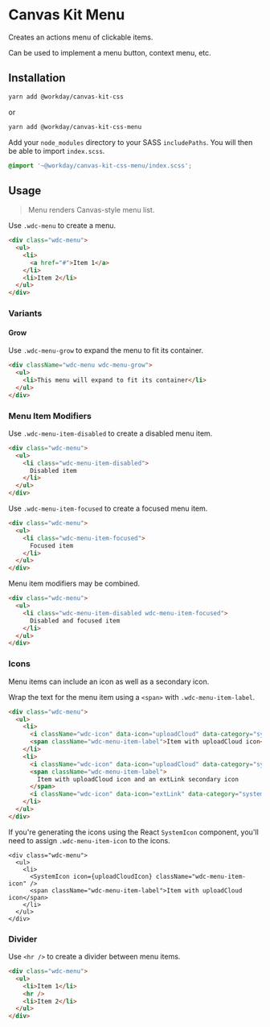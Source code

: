 # Canvas Kit Menu

Creates an actions menu of clickable items.

Can be used to implement a menu button, context menu, etc.

## Installation

```sh
yarn add @workday/canvas-kit-css
```

or

```sh
yarn add @workday/canvas-kit-css-menu
```

Add your `node_modules` directory to your SASS `includePaths`. You will then be able to import
`index.scss`.

```scss
@import '~@workday/canvas-kit-css-menu/index.scss';
```

## Usage

> Menu renders Canvas-style menu list.

Use `.wdc-menu` to create a menu.

```html
<div class="wdc-menu">
  <ul>
    <li>
      <a href="#">Item 1</a>
    </li>
    <li>Item 2</li>
  </ul>
</div>
```

### Variants

#### Grow

Use `.wdc-menu-grow` to expand the menu to fit its container.

```html
<div className="wdc-menu wdc-menu-grow">
  <ul>
    <li>This menu will expand to fit its container</li>
  </ul>
</div>
```

### Menu Item Modifiers

Use `.wdc-menu-item-disabled` to create a disabled menu item.

```html
<div class="wdc-menu">
  <ul>
    <li class="wdc-menu-item-disabled">
      Disabled item
    </li>
  </ul>
</div>
```

Use `.wdc-menu-item-focused` to create a focused menu item.

```html
<div class="wdc-menu">
  <ul>
    <li class="wdc-menu-item-focused">
      Focused item
    </li>
  </ul>
</div>
```

Menu item modifiers may be combined.

```html
<div class="wdc-menu">
  <ul>
    <li class="wdc-menu-item-disabled wdc-menu-item-focused">
      Disabled and focused item
    </li>
  </ul>
</div>
```

### Icons

Menu items can include an icon as well as a secondary icon.

Wrap the text for the menu item using a `<span>` with `.wdc-menu-item-label`.

```html
<div class="wdc-menu">
  <ul>
    <li>
      <i className="wdc-icon" data-icon="uploadCloud" data-category="system" />
      <span className="wdc-menu-item-label">Item with uploadCloud icon</span>
    </li>
    <li>
      <i className="wdc-icon" data-icon="uploadCloud" data-category="system" />
      <span className="wdc-menu-item-label">
        Item with uploadCloud icon and an extLink secondary icon
      </span>
      <i className="wdc-icon" data-icon="extLink" data-category="system" />
    </li>
  </ul>
</div>
```

If you're generating the icons using the React `SystemIcon` component, you'll need to assign
`.wdc-menu-item-icon` to the icons.

```tsx
<div class="wdc-menu">
  <ul>
    <li>
      <SystemIcon icon={uploadCloudIcon} className="wdc-menu-item-icon" />
      <span className="wdc-menu-item-label">Item with uploadCloud icon</span>
    </li>
  </ul>
</div>
```

### Divider

Use `<hr />` to create a divider between menu items.

```html
<div class="wdc-menu">
  <ul>
    <li>Item 1</li>
    <hr />
    <li>Item 2</li>
  </ul>
</div>
```
